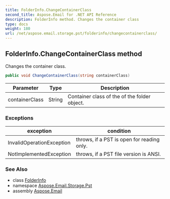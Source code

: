 ```yaml
---
title: FolderInfo.ChangeContainerClass
second_title: Aspose.Email for .NET API Reference
description: FolderInfo method. Changes the container class
type: docs
weight: 180
url: /net/aspose.email.storage.pst/folderinfo/changecontainerclass/
---
```

## FolderInfo.ChangeContainerClass method

Changes the container class.

```csharp
public void ChangeContainerClass(string containerClass)
```

| Parameter | Type | Description |
| --- | --- | --- |
| containerClass | String | Container class of the of the folder object. |

### Exceptions

| exception | condition |
| --- | --- |
| InvalidOperationException | throws, if a PST is open for reading only. |
| NotImplementedException | throws, if a PST file version is ANSI. |

### See Also

* class [FolderInfo](../)
* namespace [Aspose.Email.Storage.Pst](../../folderinfo/)
* assembly [Aspose.Email](../../../)


